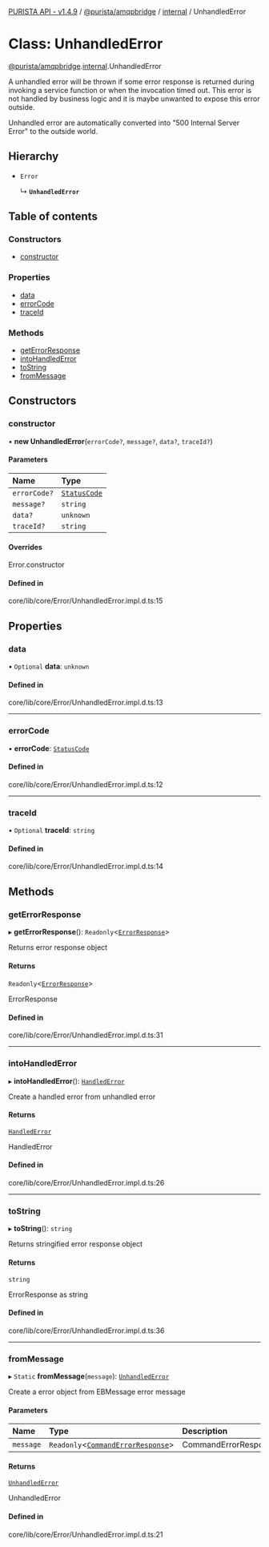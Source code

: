 [PURISTA API - v1.4.9](../README.md) / [@purista/amqpbridge](../modules/purista_amqpbridge.md) / [internal](../modules/purista_amqpbridge.internal.md) / UnhandledError

# Class: UnhandledError

[@purista/amqpbridge](../modules/purista_amqpbridge.md).[internal](../modules/purista_amqpbridge.internal.md).UnhandledError

A unhandled error will be thrown if some error response is returned during invoking a service function
or when the invocation timed out.
This error is not handled by business logic and it is maybe unwanted to expose this error outside.

Unhandled error are automatically converted into "500 Internal Server Error" to the outside world.

## Hierarchy

- `Error`

  ↳ **`UnhandledError`**

## Table of contents

### Constructors

- [constructor](purista_amqpbridge.internal.UnhandledError.md#constructor)

### Properties

- [data](purista_amqpbridge.internal.UnhandledError.md#data)
- [errorCode](purista_amqpbridge.internal.UnhandledError.md#errorcode)
- [traceId](purista_amqpbridge.internal.UnhandledError.md#traceid)

### Methods

- [getErrorResponse](purista_amqpbridge.internal.UnhandledError.md#geterrorresponse)
- [intoHandledError](purista_amqpbridge.internal.UnhandledError.md#intohandlederror)
- [toString](purista_amqpbridge.internal.UnhandledError.md#tostring)
- [fromMessage](purista_amqpbridge.internal.UnhandledError.md#frommessage)

## Constructors

### constructor

• **new UnhandledError**(`errorCode?`, `message?`, `data?`, `traceId?`)

#### Parameters

| Name | Type |
| :------ | :------ |
| `errorCode?` | [`StatusCode`](../enums/purista_amqpbridge.internal.StatusCode.md) |
| `message?` | `string` |
| `data?` | `unknown` |
| `traceId?` | `string` |

#### Overrides

Error.constructor

#### Defined in

core/lib/core/Error/UnhandledError.impl.d.ts:15

## Properties

### data

• `Optional` **data**: `unknown`

#### Defined in

core/lib/core/Error/UnhandledError.impl.d.ts:13

___

### errorCode

• **errorCode**: [`StatusCode`](../enums/purista_amqpbridge.internal.StatusCode.md)

#### Defined in

core/lib/core/Error/UnhandledError.impl.d.ts:12

___

### traceId

• `Optional` **traceId**: `string`

#### Defined in

core/lib/core/Error/UnhandledError.impl.d.ts:14

## Methods

### getErrorResponse

▸ **getErrorResponse**(): `Readonly`<[`ErrorResponse`](../modules/purista_amqpbridge.internal.md#errorresponse)\>

Returns error response object

#### Returns

`Readonly`<[`ErrorResponse`](../modules/purista_amqpbridge.internal.md#errorresponse)\>

ErrorResponse

#### Defined in

core/lib/core/Error/UnhandledError.impl.d.ts:31

___

### intoHandledError

▸ **intoHandledError**(): [`HandledError`](purista_amqpbridge.internal.HandledError.md)

Create a handled error from unhandled error

#### Returns

[`HandledError`](purista_amqpbridge.internal.HandledError.md)

HandledError

#### Defined in

core/lib/core/Error/UnhandledError.impl.d.ts:26

___

### toString

▸ **toString**(): `string`

Returns stringified error response object

#### Returns

`string`

ErrorResponse as string

#### Defined in

core/lib/core/Error/UnhandledError.impl.d.ts:36

___

### fromMessage

▸ `Static` **fromMessage**(`message`): [`UnhandledError`](purista_amqpbridge.internal.UnhandledError.md)

Create a error object from EBMessage error message

#### Parameters

| Name | Type | Description |
| :------ | :------ | :------ |
| `message` | `Readonly`<[`CommandErrorResponse`](../modules/purista_amqpbridge.internal.md#commanderrorresponse-1)\> | CommandErrorResponse |

#### Returns

[`UnhandledError`](purista_amqpbridge.internal.UnhandledError.md)

UnhandledError

#### Defined in

core/lib/core/Error/UnhandledError.impl.d.ts:21
